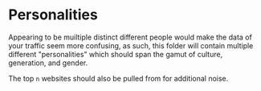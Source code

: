 # Personalities

Appearing to be muiltiple distinct different people would make the data of your traffic seem more confusing, as such, this folder will contain multiple different "personalities" which should span the gamut of culture, generation, and gender.

The top `n` websites should also be pulled from for additional noise.
